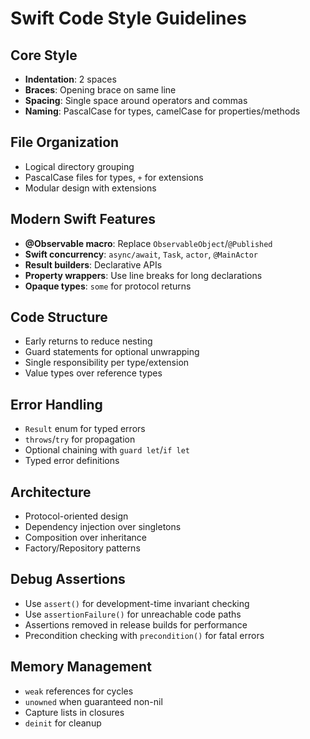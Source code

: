 # Swift Code Style Guidelines

## Core Style

- **Indentation**: 2 spaces
- **Braces**: Opening brace on same line
- **Spacing**: Single space around operators and commas
- **Naming**: PascalCase for types, camelCase for properties/methods

## File Organization

- Logical directory grouping
- PascalCase files for types, `+` for extensions
- Modular design with extensions

## Modern Swift Features

- **@Observable macro**: Replace `ObservableObject`/`@Published`
- **Swift concurrency**: `async/await`, `Task`, `actor`, `@MainActor`
- **Result builders**: Declarative APIs
- **Property wrappers**: Use line breaks for long declarations
- **Opaque types**: `some` for protocol returns

## Code Structure

- Early returns to reduce nesting
- Guard statements for optional unwrapping
- Single responsibility per type/extension
- Value types over reference types

## Error Handling

- `Result` enum for typed errors
- `throws`/`try` for propagation
- Optional chaining with `guard let`/`if let`
- Typed error definitions

## Architecture

- Protocol-oriented design
- Dependency injection over singletons
- Composition over inheritance
- Factory/Repository patterns

## Debug Assertions

- Use `assert()` for development-time invariant checking
- Use `assertionFailure()` for unreachable code paths
- Assertions removed in release builds for performance
- Precondition checking with `precondition()` for fatal errors

## Memory Management

- `weak` references for cycles
- `unowned` when guaranteed non-nil
- Capture lists in closures
- `deinit` for cleanup

